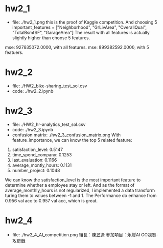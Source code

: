 # hw2_1
* file: ./hw2_1.png
this is the proof of Kaggle competition.
And choosing 5 important_features = ["Neighborhood", "GrLivArea", "OverallQual", "TotalBsmtSF", "GarageArea"] 
The result with all features is actually slightly higher than choose 5 features.

mse: 927635072.0000, with all features.
mse: 899382592.0000, with 5 featuers.

# hw2_2
* file: ./HW2_bike-sharing_test_sol.csv
* code: ./hw2_2.ipynb

# hw2_3
* file: ./HW2_hr-analytics_test_sol.csv
* code: ./hw2_3.ipynb
* confusion matrix: ./hw2_3_confusion_matrix.png
With feature_importance, we can know the top 5 related feature:
1. satisfaction_level: 0.5147
2. time_spend_company: 0.1253
3. last_evaluation: 0.1166
4. average_montly_hours: 0.1131
5. number_project: 0.1048

We can know the satisfaction_level is the most important feature to determine whether a employee stay or left.
And as the format of average_monthly_hours is not regularized, I implemented a data transform turing them to values between -1 and 1.
The Performance do enhance from 0.956 val acc to 0.957 val acc, which is great.

# hw2_4
* file: ./hw2_4_AI_competition.png
組長：陳昱逢
參加項目：永豐AI GO競賽-攻房戰
